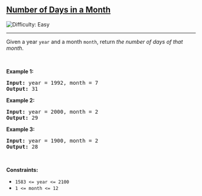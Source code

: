 <h2><a href="https://leetcode.com/problems/number-of-days-in-a-month">Number of Days in a Month</a></h2> <img src='https://img.shields.io/badge/Difficulty-Easy-brightgreen' alt='Difficulty: Easy' /><hr><p>Given a year <code>year</code> and a month <code>month</code>, return <em>the number of days of that month</em>.</p>

<p>&nbsp;</p>
<p><strong class="example">Example 1:</strong></p>
<pre><strong>Input:</strong> year = 1992, month = 7
<strong>Output:</strong> 31
</pre><p><strong class="example">Example 2:</strong></p>
<pre><strong>Input:</strong> year = 2000, month = 2
<strong>Output:</strong> 29
</pre><p><strong class="example">Example 3:</strong></p>
<pre><strong>Input:</strong> year = 1900, month = 2
<strong>Output:</strong> 28
</pre>
<p>&nbsp;</p>
<p><strong>Constraints:</strong></p>

<ul>
	<li><code>1583 &lt;= year &lt;= 2100</code></li>
	<li><code>1 &lt;= month &lt;= 12</code></li>
</ul>
